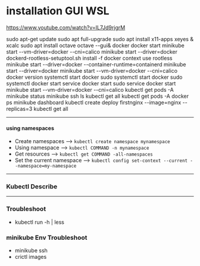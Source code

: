 # installation GUI WSL

https://www.youtube.com/watch?v=IL7Jd9rjgrM


sudo apt-get update
sudo apt full-upgrade
sudo apt install x11-apps
xeyes &
xcalc
sudo apt install octave
octave --gui&
docker
docker start
minikube start --vm-driver=docker --cni=calico
minikube start --driver=docker
dockerd-rootless-setuptool.sh install -f
docker context use rootless
minikube start --driver=docker --container-runtime=containerd
minikube start --driver=docker
minikube start --vm-driver=docker --cni=calico
docker version
systemctl start docker
sudo systemctl start docker
sudo systemctl docker start
service docker start
sudo service docker start
minikube start --vm-driver=docker --cni=calico
kubectl get pods -A
minikube status
minikube ssh
ls
kubectl get all
kubectl get pods -A
docker ps
minikube dashboard
kubectl create deploy firstnginx --image=nginx --replicas=3
kubectl get all

---

#### using namespaces

- Create namespaces --> `kubectl create namespace mynamespace`
- Using namespace --> `kubectl COMMAND -n mynamespace`
- Get resources --> `kubectl get COMMAND -all-namespaces`
- Set the current namespace --> `kubectl config set-context --current --namespace=my-namespace`

----

### Kubectl Describe

----
### Troubleshoot

- kubectl run -h | less

### minikube Env Troubleshoot

-  minikube ssh
- crictl images


